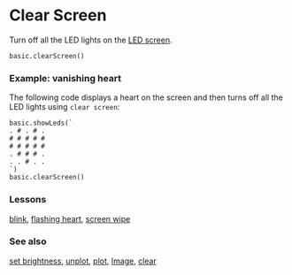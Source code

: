 # Clear Screen

Turn off all the LED lights on the [LED screen](/device/screen).

```sig
basic.clearScreen()
```

### Example: vanishing heart

The following code displays a heart on the screen and then turns off all the LED lights using `clear screen`:

```blocks
basic.showLeds(`
. # . # . 
# # # # # 
# # # # # 
. # # # . 
. . # . . 
`)
basic.clearScreen()
```

### Lessons

[blink](/lessons/blink), [flashing heart](/lessons/flashing-heart), [screen wipe](/lessons/screen-wipe)

### See also

[set brightness](/reference/led/set-brightness), [unplot](/reference/led/unplot), [plot](/reference/led/plot), [Image](/reference/image/image), [clear](/reference/basic/clear-screen)

